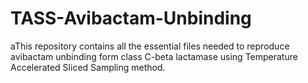 # TASS-Avibactam-Unbinding
aThis repository contains all the essential files needed to reproduce avibactam unbinding form class C-beta lactamase using Temperature Accelerated Sliced Sampling method.
